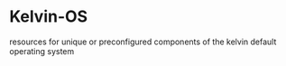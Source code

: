 # Kelvin-OS
resources for unique or preconfigured components of the kelvin default operating system
